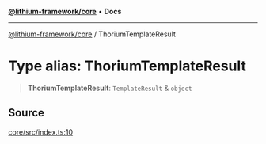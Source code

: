 [**@lithium-framework/core**](../README.md) • **Docs**

***

[@lithium-framework/core](../README.md) / ThoriumTemplateResult

# Type alias: ThoriumTemplateResult

> **ThoriumTemplateResult**: `TemplateResult` & `object`

## Source

[core/src/index.ts:10](https://github.com/lithium-framework/core/blob/898b97575247d7f7aba321103f29e7e30cdcbc67/src/index.ts#L10)
